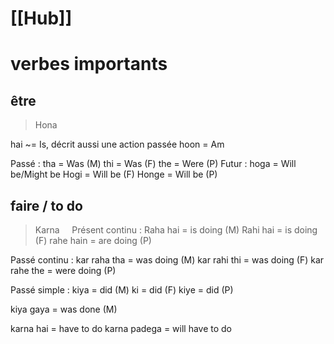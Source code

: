 # [[Hub]]

# verbes importants
## être

> Hona

hai ~= Is, décrit aussi une action passée
hoon = Am

Passé :
	tha = Was (M)
	thi = Was (F)
	the = Were (P)
Futur :
	hoga = Will be/Might be
	Hogi = Will be (F)
	Honge = Will be (P)

## faire / to do

> Karna
   
Présent continu : 
	Raha hai = is doing (M)
	Rahi hai = is doing (F)
	rahe hain = are doing (P)

Passé continu :
	kar raha tha = was doing (M)
	kar rahi thi = was doing (F)
	kar rahe the = were doing (P)

Passé simple :
	kiya = did (M)
	ki = did (F)
	kiye = did (P)

kiya gaya = was done (M)

karna hai = have to do
karna padega = will have to do

